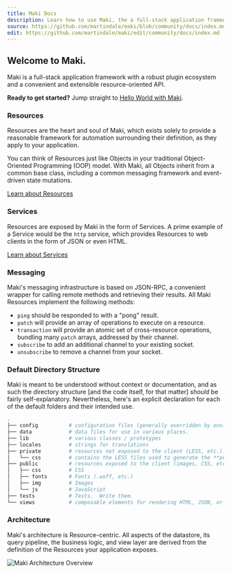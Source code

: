 ```yaml
---
title: Maki Docs
description: Learn how to use Maki, the a full-stack application framework.
source: https://github.com/martindale/maki/blob/community/docs/index.md
edit: https://github.com/martindale/maki/edit/community/docs/index.md
---
```


<style type="text/css">
  img {
    max-width: 100%;
  }
</style>

## Welcome to Maki.
Maki is a full-stack application framework with a robust plugin ecosystem and a
convenient and extensible resource-oriented API.

<p class="ui message"><strong>Ready to get started?</strong>  Jump straight to 
<a href="/tutorials/hello-world">Hello World with Maki</a>.</p>

### Resources
Resources are the heart and soul of Maki, which exists solely to provide a
reasonable framework for automation surrounding their definition, as they apply
to your application.

You can think of Resources just like Objects in your traditional Object-Oriented
Programming (OOP) model.  With Maki, all Objects inherit from a common base
class, including a common messaging framework and event-driven state mutations.

<a href="/docs/resources" class="ui right floated primary button">Learn about Resources<i class="ui icon right chevron"></i></a>
<br style="clear: both;" />

### Services
Resources are exposed by Maki in the form of Services.  A prime example of a
Service would be the `http` service, which provides Resources to web clients in
the form of JSON or even HTML.

<a href="/docs/services" class="ui right floated primary button">Learn about Services<i class="ui icon right chevron"></i></a>
<br style="clear: both;" />

### Messaging
Maki's messaging infrastructure is based on JSON-RPC, a convenient wrapper for 
calling remote methods and retrieving their results.  All Maki Resources
implement the following methods:

- `ping` should be responded to with a "pong" result.
- `patch` will provide an array of operations to execute on a resource.
- `transaction` will provide an atomic set of cross-resource operations, bundling many `patch` arrays, addressed by their channel.
- `subscribe` to add an additional channel to your existing socket.
- `unsubscribe` to remove a channel from your socket.


### Default Directory Structure
Maki is meant to be understood without context or documentation, and as such the directory structure [and the code itself, for that matter] _should_ be fairly self-explanatory.  Nevertheless, here's an explicit declaration for each of the default folders and their intended use.
```bash
.
├── config          # configuration files (generally overridden by environment variables)
├── data            # data files for use in various places.
├── lib             # various classes / prototypes
├── locales         # strings for translations
├── private         # resources not exposed to the client (LESS, etc.).  This is a 1:1 map of the public folder
│   └── css         # contains the LESS files used to generate the **public** CSS files (currently, autogenerated using asset-rack)
├── public          # resources exposed to the client (images, CSS, etc)
│   ├── css         # CSS
│   ├── fonts       # Fonts (.woff, etc.)
│   ├── img         # Images
│   └── js          # JavaScript  
├── tests           # Tests.  Write them.
└── views           # composable elements for rendering HTML, JSON, or XML
```


### Architecture
Maki's architecture is Resource-centric.  All aspects of the datastore, its query pipeline, the business logic, and view layer are derived from the definition of the Resources your application exposes.

![Maki Architecture Overview](https://raw.githubusercontent.com/martindale/maki/master/public/img/maki-architecture.png)
